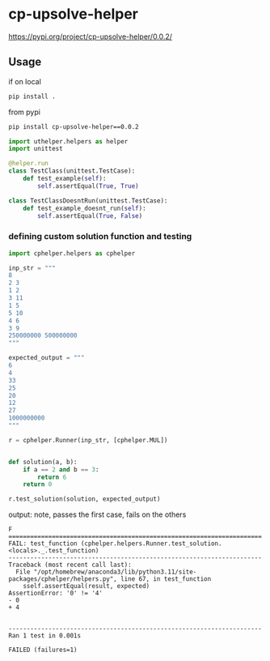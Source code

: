 # cp-upsolve-helper

https://pypi.org/project/cp-upsolve-helper/0.0.2/

## Usage
if on local
```bash
pip install .
```

from pypi
```bash
pip install cp-upsolve-helper==0.0.2
```

```python
import uthelper.helpers as helper
import unittest

@helper.run
class TestClass(unittest.TestCase):
    def test_example(self):
        self.assertEqual(True, True)

class TestClassDoesntRun(unittest.TestCase):
    def test_example_doesnt_run(self):
        self.assertEqual(True, False)
```

### defining custom solution function and testing

```python
import cphelper.helpers as cphelper

inp_str = """
8
2 3
1 2
3 11
1 5
5 10
4 6
3 9
250000000 500000000
"""

expected_output = """
6
4
33
25
20
12
27
1000000000
"""

r = cphelper.Runner(inp_str, [cphelper.MUL])


def solution(a, b):
    if a == 2 and b == 3:
        return 6
    return 0

r.test_solution(solution, expected_output)

```

output: note, passes the first case, fails on the others
```
F
======================================================================
FAIL: test_function (cphelper.helpers.Runner.test_solution.<locals>._.test_function)
----------------------------------------------------------------------
Traceback (most recent call last):
  File "/opt/homebrew/anaconda3/lib/python3.11/site-packages/cphelper/helpers.py", line 67, in test_function
    sself.assertEqual(result, expected)
AssertionError: '0' != '4'
- 0
+ 4


----------------------------------------------------------------------
Ran 1 test in 0.001s

FAILED (failures=1)
```

